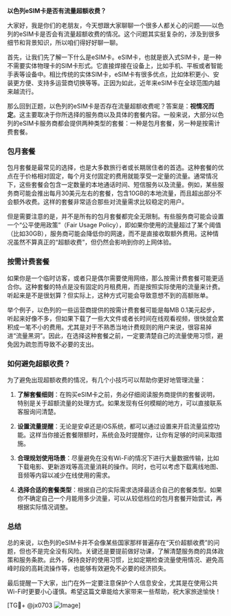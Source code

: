 **以色列eSIM卡是否有流量超额收费？**

大家好，我是你们的老朋友，今天想跟大家聊聊一个很多人都关心的问题——以色列的eSIM卡是否会有流量超额收费的情况。这个问题其实挺复杂的，涉及到很多细节和背景知识，所以咱们得好好聊一聊。

首先，让我们先了解一下什么是eSIM卡。eSIM卡，也就是嵌入式SIM卡，是一种不需要实体物理卡的SIM卡形式。它直接焊接在设备上，比如手机、平板或者智能手表等设备中。相比传统的实体SIM卡，eSIM卡有很多优点，比如体积更小、安装更方便、支持多运营商切换等等。正因为如此，近年来eSIM卡在全球范围内越来越流行。

那么回到正题，以色列的eSIM卡是否存在流量超额收费呢？答案是：**视情况而定**。这主要取决于你所选择的服务商以及具体的套餐内容。一般来说，大部分以色列的eSIM卡服务商都会提供两种类型的套餐：一种是包月套餐，另一种是按需计费套餐。

### 包月套餐

包月套餐是最常见的选择，也是大多数旅行者或长期居住者的首选。这种套餐的优点在于价格相对固定，每个月支付固定的费用就能享受一定量的流量。通常情况下，这些套餐会包含一定数量的本地通话时间、短信服务以及流量。例如，某些服务商可能会推出每月30美元左右的套餐，包含10GB的本地流量，而且超出部分不会额外收费。这样的套餐非常适合那些对流量需求比较稳定的用户。

但是需要注意的是，并不是所有的包月套餐都完全无限制。有些服务商可能会设置一个“公平使用政策”（Fair Usage Policy），即如果你使用的流量超过了某个阈值（比如30GB），服务商可能会降低你的网速，而不是直接收取额外费用。这种情况虽然不算真正的“超额收费”，但仍然会影响到你的上网体验。

### 按需计费套餐

如果你是一个临时访客，或者只是偶尔需要使用网络，那么按需计费套餐可能更适合你。这种套餐的特点是没有固定的月租费用，而是按照实际使用的流量来计费。听起来是不是很划算？但实际上，这种方式可能会导致意想不到的高额账单。

举个例子，以色列的一些运营商提供的按需计费套餐可能是每MB 0.1美元起步，听起来好像不多，但如果下载了一些大文件或者长时间在线观看视频，很快就会累积成一笔不小的费用。尤其是对于不熟悉当地计费规则的用户来说，很容易掉进“流量黑洞”。因此，在选择这种套餐之前，一定要清楚自己的流量使用习惯，避免因为疏忽而导致不必要的支出。

### 如何避免超额收费？

为了避免出现超额收费的情况，有几个小技巧可以帮助你更好地管理流量：

1. **了解套餐细则**：在购买eSIM卡之前，务必仔细阅读服务商提供的套餐说明，特别是关于超额流量的处理方式。如果发现有任何模糊的地方，可以直接联系客服询问清楚。

2. **设置流量提醒**：无论是安卓还是iOS系统，都可以通过设置来开启流量监控功能。这样当你接近套餐限额时，系统会及时提醒你，让你有足够的时间采取措施。

3. **合理规划使用场景**：尽量避免在没有Wi-Fi的情况下进行大量数据传输，比如下载电影、更新游戏等高流量消耗的操作。同时，也可以考虑下载离线地图、音频等内容以减少在线使用的需求。

4. **选择合适的套餐类型**：根据自己的实际需求选择最适合自己的套餐类型。如果你不确定自己一个月能用多少流量，可以从较低档位的包月套餐开始尝试，再根据实际情况调整。

### 总结

总的来说，以色列的eSIM卡并不会像某些国家那样普遍存在“天价超额收费”的问题，但也不是完全没有风险。关键还是要提前做好功课，了解清楚服务商的具体政策和服务条款。此外，保持良好的使用习惯，比如定期检查流量使用情况、避免高峰时段的高耗流操作等，也能够有效避免不必要的经济损失。

最后提醒一下大家，出门在外一定要注意保护个人信息安全，尤其是在使用公共Wi-Fi时更要小心谨慎。希望这篇文章能给大家带来一些帮助，祝大家旅途愉快！

[TG💪+ @jx0703 ![Image](https://github.com/user-attachments/assets/dbca1d08-cadb-493c-b0ec-ad6f7a83f270)]
